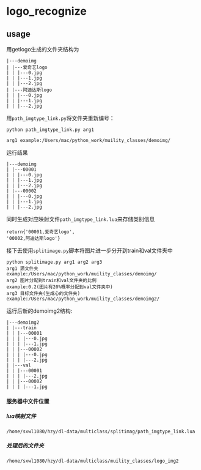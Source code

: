 # logo_recognize
## usage
用getlogo生成的文件夹结构为
```
|---demoimg
| |---爱奇艺logo
| | |---0.jpg
| | |---1.jpg
| | |---2.jpg
| |---阿迪达斯logo
| | |---0.jpg
| | |---1.jpg
| | |---2.jpg
```

用```path_imgtype_link.py```将文件夹重新编号：
```
python path_imgtype_link.py arg1

arg1 example:/Users/mac/python_work/muility_classes/demoimg/
```

运行结果
```
|---demoimg
| |---00001
| | |---0.jpg
| | |---1.jpg
| | |---2.jpg
| |---00002
| | |---0.jpg
| | |---1.jpg
| | |---2.jpg
```

同时生成对应映射文件```path_imgtype_link.lua```来存储类别信息
```
return{'00001,爱奇艺logo',
'00002,阿迪达斯logo'}
```

接下去使用```splitimage.py```脚本将图片进一步分开到train和val文件夹中
```
python splitimage.py arg1 arg2 arg3
arg1 源文件夹
example:/Users/mac/python_work/muility_classes/demoimg/
arg2 图片分配到train和val文件夹的比例
example:0.2(图片有20%概率分配到val文件夹中)
arg3 目标文件夹(生成心的文件夹)
example:/Users/mac/python_work/muility_classes/demoimg2/
```
运行后新的demoimg2结构:
```
|---demoimg2
| |---train
| | |---00001
| | | |---0.jpg
| | | |---1.jpg
| | |---00002
| | | |---0.jpg
| | | |---2.jpg
| |---val
| | |---00001
| | | |---2.jpg
| | |---00002
| | | |---1.jpg
```

#### 服务器中文件位置
##### lua映射文件
```
/home/sxwl1080/hzy/dl-data/multiclass/splitimag/path_imgtype_link.lua
```
##### 处理后的文件夹
```
/home/sxwl1080/hzy/dl-data/multiclass/muility_classes/logo_img2
```

